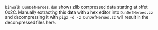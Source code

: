 `binwalk DunDefHeroes.dun` shows zlib compressed data starting at offet 0x2C.
Manually extracting this data with a hex editor into `DunDefHeroes.zz` and 
decompressing it with `pigz -d -z DunDefHeroes.zz` will result in the decompressed files here.